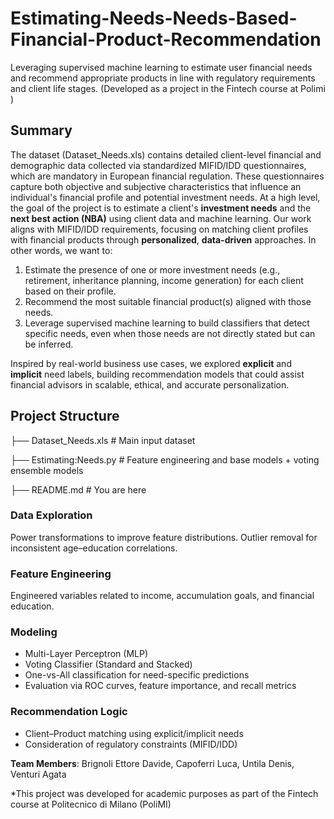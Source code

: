 # Estimating-Needs-Needs-Based-Financial-Product-Recommendation
Leveraging supervised machine learning to estimate user financial needs and recommend appropriate products in line with regulatory requirements and client life stages.
(Developed as a project in the Fintech course at Polimi )

## Summary
The dataset (Dataset_Needs.xls) contains detailed client-level financial and demographic data collected via standardized MIFID/IDD questionnaires, which are mandatory in European financial regulation. These questionnaires capture both objective and subjective characteristics that influence an individual's financial profile and potential investment needs. 
At a high level, the goal of the project is to estimate a client's **investment needs** and the **next best action (NBA)** using client data and machine learning. Our work aligns with MIFID/IDD requirements, focusing on matching client profiles with financial products through **personalized**, **data-driven** approaches. 
In other words, we want to: 

1. Estimate the presence of one or more investment needs (e.g., retirement, inheritance planning, income generation) for each client based on their profile.
2. Recommend the most suitable financial product(s) aligned with those needs.
3. Leverage supervised machine learning to build classifiers that detect specific needs, even when those needs are not directly stated but can be inferred.

Inspired by real-world business use cases, we explored **explicit** and **implicit** need labels, building recommendation models that could assist financial advisors in scalable, ethical, and accurate personalization.

## Project Structure
├── Dataset_Needs.xls     # Main input dataset

├── Estimating:Needs.py # Feature engineering and base models + voting ensemble models

├── README.md # You are here

### Data Exploration
Power transformations to improve feature distributions.
Outlier removal for inconsistent age–education correlations.

### Feature Engineering
Engineered variables related to income, accumulation goals, and financial education.

### Modeling
- Multi-Layer Perceptron (MLP)
- Voting Classifier (Standard and Stacked)
- One-vs-All classification for need-specific predictions
- Evaluation via ROC curves, feature importance, and recall metrics

### Recommendation Logic
- Client–Product matching using explicit/implicit needs
- Consideration of regulatory constraints (MIFID/IDD)

**Team Members**: Brignoli Ettore Davide, Capoferri Luca, Untila Denis, Venturi Agata  
 
*This project was developed for academic purposes as part of the Fintech course at Politecnico di Milano (PoliMI)

